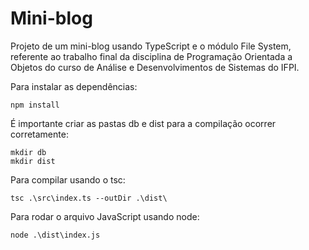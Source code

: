 # Mini-blog

Projeto de um mini-blog usando TypeScript e o módulo File System, referente ao trabalho final da disciplina de Programação Orientada a Objetos do curso de Análise e Desenvolvimentos de Sistemas do IFPI.

Para instalar as dependências:

```
npm install
```

É importante criar as pastas db e dist para a compilação ocorrer corretamente:

```
mkdir db
mkdir dist
```

Para compilar usando o tsc:

```
tsc .\src\index.ts --outDir .\dist\
```

Para rodar o arquivo JavaScript usando node:

```
node .\dist\index.js
```
